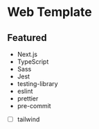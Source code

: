 # Web Template

## Featured

- Next.js
- TypeScript
- Sass
- Jest
- testing-library
- eslint
- prettier
- pre-commit
- [ ] tailwind
